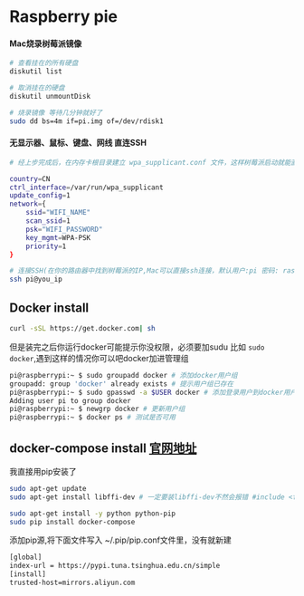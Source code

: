 # Raspberry pie

#### Mac烧录树莓派镜像

```bash
# 查看挂在的所有硬盘
diskutil list

# 取消挂在的硬盘
diskutil unmountDisk

# 烧录镜像 等待几分钟就好了
sudo dd bs=4m if=pi.img of=/dev/rdisk1
```

#### 无显示器、鼠标、键盘、网线 直连SSH

```bash
# 经上步完成后，在内存卡根目录建立 wpa_supplicant.conf 文件，这样树莓派启动就能直接连接上无线网络了

country=CN
ctrl_interface=/var/run/wpa_supplicant
update_config=1
network={
    ssid="WIFI_NAME"
    scan_ssid=1
    psk="WIFI_PASSWORD"
    key_mgmt=WPA-PSK
    priority=1
}

# 连接SSH(在你的路由器中找到树莓派的IP,Mac可以直接ssh连接，默认用户:pi 密码: raspberry)
ssh pi@you_ip
```

## Docker install

```bash
curl -sSL https://get.docker.com| sh
```
但是装完之后你运行docker可能提示你没权限，必须要加sudu 比如 `sudo docker`,遇到这样的情况你可以吧docker加进管理组
```bash
pi@raspberrypi:~ $ sudo groupadd docker # 添加docker用户组
groupadd: group 'docker' already exists # 提示用户组已存在
pi@raspberrypi:~ $ sudo gpasswd -a $USER docker # 添加登录用户到docker用户组
Adding user pi to group docker 
pi@raspberrypi:~ $ newgrp docker # 更新用户组
pi@raspberrypi:~ $ docker ps # 测试是否可用
```

## docker-compose install [官网地址](https://docs.docker.com/compose/install/)
我直接用pip安装了
```bash
sudo apt-get update
sudo apt-get install libffi-dev # 一定要装libffi-dev不然会报错 #include <ffi.h>

sudo apt-get install -y python python-pip
sudo pip install docker-compose
```

添加pip源,将下面文件写入 ~/.pip/pip.conf文件里，没有就新建

```bash
[global]
index-url = https://pypi.tuna.tsinghua.edu.cn/simple
[install]
trusted-host=mirrors.aliyun.com
```




